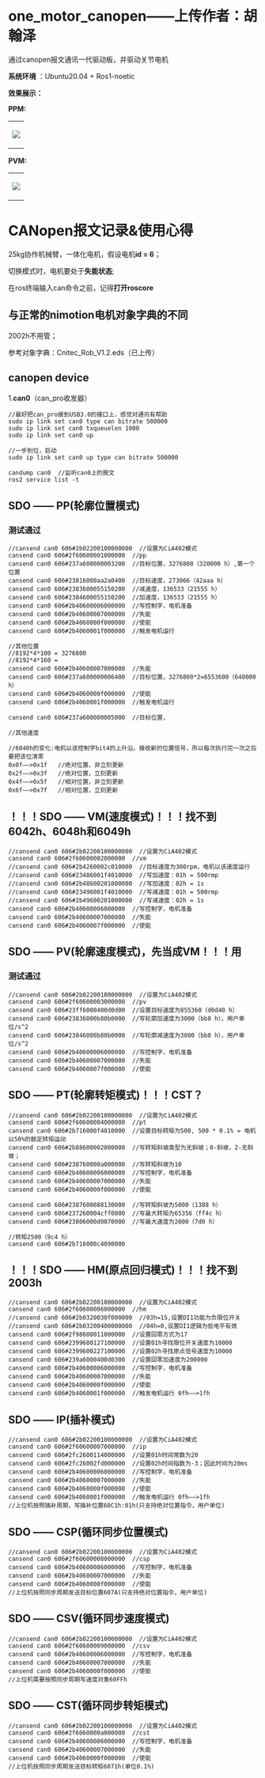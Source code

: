# one_motor_canopen——上传作者：胡翰泽
通过canopen报文通讯一代驱动板，并驱动关节电机

**系统环境** ：Ubuntu20.04 + Ros1-noetic

**效果展示：**

**PPM:**
<div align="center">
<table>
<tr>
<td>

![](https://github.com/UCAS-IAMT/one_motor_canopen/blob/main/PPM.gif)  

</td>
</tr>
</table>
</div>

**PVM:**
<div align="center">
<table>
<tr>
<td>

![](https://github.com/UCAS-IAMT/one_motor_canopen/blob/main/PVM.gif)  

</td>
</tr>
</table>
</div>

# CANopen报文记录&使用心得

25kg协作机械臂，一体化电机，假设电机**id = 6**；

切换模式时，电机要处于**失能状态**;

在ros终端输入can命令之前，记得**打开roscore**

## 与正常的nimotion电机对象字典的不同
2002h不用管；

参考对象字典：Cnitec_Rob_V1.2.eds（已上传）

## canopen device
1.**can0**（can_pro收发器）
```
//最好把can_pro接到USB3.0的接口上，感觉对通讯有帮助
sudo ip link set can0 type can bitrate 500000
sudo ip link set can0 txqueuelen 1000
sudo ip link set can0 up
```
```
//一步到位，启动
sudo ip link set can0 up type can bitrate 500000
```

```
candump can0  //监听can0上的报文
ros2 service list -t
```


## SDO —— PP(轮廓位置模式)
### 测试通过
```
//cansend can0 606#2b02200100000000  //设置为CiA402模式
cansend can0 606#2f60600001000000  //pp
cansend can0 606#237a600000003200  //目标位置，3276800（320000 h）,第一个位置
cansend can0 606#23816000aa2a0400  //目标速度，273066（42aaa h）
cansend can0 606#2383600055150200  //减速度，136533（21555 h）
cansend can0 606#2384600055150200  //加速度，136533（21555 h）
cansend can0 606#2b40600006000000  //写控制字，电机准备
cansend can0 606#2b40600007000000  //失能
cansend can0 606#2b4060000f000000  //使能
cansend can0 606#2b4060001f000000  //触发电机运行

//其他位置
//8192*4*100 = 3276800
//8192*4*160 = 
cansend can0 606#2b40600007000000  //失能
cansend can0 606#237a600000006400  //目标位置，3276800*2=6553600（640000 h）
cansend can0 606#2b4060000f000000  //使能
cansend can0 606#2b4060001f000000  //触发电机运行

cansend can0 606#237a600000005000  //目标位置，

//其他速度

```
```
//6040h的变化:电机以该控制字bit4的上升沿，接收新的位置信号，所以每次执行完一次之后要把该位清零
0x0f——>0x1f   //绝对位置，非立刻更新
0x2f——>0x3f   //绝对位置，立刻更新
0x4f——>0x5f   //相对位置，非立刻更新
0x6f——>0x7f   //相对位置，立刻更新
```

## ！！！SDO —— VM(速度模式)！！！找不到6042h、6048h和6049h

```
//cansend can0 606#2b02200100000000  //设置为CiA402模式
cansend can0 606#2f60600002000000  //vm
//cansend can0 606#2b4260002c010000  //目标速度为300rpm，电机以该速度运行
//cansend can0 606#23486001f4010000  //写加速度：01h = 500rmp
//cansend can0 606#2b48600201000000  //写加速度：02h = 1s
//cansend can0 606#23496001f4010000  //写减速度：01h = 500rmp
//cansend can0 606#2b49600201000000  //写减速度：02h = 1s
cansend can0 606#2b40600006000000  //写控制字，电机准备
cansend can0 606#2b40600007000000  //失能
cansend can0 606#2b4060007f000000  //使能
```

## SDO —— PV(轮廓速度模式)，先当成VM！！！用
### 测试通过
```
//cansend can0 606#2b02200100000000  //设置为CiA402模式
cansend can0 606#2f60600003000000  //pv
cansend can0 606#23ff6000400d0d00  //设置目标速度为855360（d0d40 h）
cansend can0 606#23836000b80b0000  //写轮廓加速度为3000（bb8 h），用户单位/s^2
cansend can0 606#23846000b80b0000  //写轮廓减速度为3000（bb8 h），用户单位/s^2
cansend can0 606#2b40600006000000  //写控制字，电机准备
cansend can0 606#2b40600007000000  //失能
cansend can0 606#2b4060007f000000  //使能
```

## SDO —— PT(轮廓转矩模式)！！！CST？

```
//cansend can0 606#2b02200100000000  //设置为CiA402模式
cansend can0 606#2f60600004000000  //pt
cansend can0 606#2b716000f4010000  //设置目标转矩为500, 500 * 0.1% = 电机以50%的额定转矩运动
cansend can0 606#2b88600002000000  //写转矩斜坡类型为无斜坡；0-斜坡，2-无斜坡；
cansend can0 606#238760000a000000  //写转矩斜坡为10
cansend can0 606#2b40600006000000  //写控制字，电机准备
cansend can0 606#2b40600007000000  //失能
cansend can0 606#2b4060000f000000  //使能
```
```
cansend can0 606#2387600088130000  //写转矩斜坡为5000（1388 h）
cansend can0 606#237260004cff0000  //写最大转矩为65356（ff4c h）
cansend can0 606#23806000d0070000  //写最大速度为2000（7d0 h）

//转矩2500（9c4 h）
cansend can0 606#2b716000c4090000
```

## ！！！SDO —— HM(原点回归模式)！！！找不到2003h

```
//cansend can0 606#2b02200100000000  //设置为CiA402模式
cansend can0 606#2f60600006000000  //hm
//cansend can0 606#2b0320030f000000  //03h=15,设置DI1功能为负限位开关
//cansend can0 606#2b03200400000000  //04h=0,设置DI1逻辑为低电平有效
cansend can0 606#2f98600011000000  //设置回零方式为17
cansend can0 606#2399600127100000  //设置01h寻找限位开关速度为10000
cansend can0 606#2399600227100000  //设置02h寻找原点信号速度为10000
cansend can0 606#239a6000400d0300  //设置回零加速度为200000
cansend can0 606#2b40600006000000  //写控制字，电机准备
cansend can0 606#2b40600007000000  //失能
cansend can0 606#2b4060000f000000  //使能
cansend can0 606#2b4060001f000000  //触发电机运行 0fh——>1fh
```

## SDO —— IP(插补模式)

```
//cansend can0 606#2b02200100000000  //设置为CiA402模式
cansend can0 606#2f60600007000000  //ip
cansend can0 606#2fc2600114000000  //设置01h时间常数为20
cansend can0 606#2fc26002fd000000  //设置02h时间指数为-3；因此时间为20ms
cansend can0 606#2b40600006000000  //写控制字，电机准备
cansend can0 606#2b40600007000000  //失能
cansend can0 606#2b4060000f000000  //使能
cansend can0 606#2b4060001f000000  //触发电机运行 0fh——>1fh
//上位机按照插补周期，写插补位置60C1h:01h(只支持绝对位置指令，用户单位)
```

## SDO —— CSP(循环同步位置模式)

```
//cansend can0 606#2b02200100000000  //设置为CiA402模式
cansend can0 606#2f60600008000000  //csp
cansend can0 606#2b40600006000000  //写控制字，电机准备
cansend can0 606#2b40600007000000  //失能
cansend can0 606#2b4060000f000000  //使能
//上位机按照同步周期发送目标位置607A(只支持绝对位置指令，用户单位)
```

## SDO —— CSV(循环同步速度模式)

```
//cansend can0 606#2b02200100000000  //设置为CiA402模式
cansend can0 606#2f60600009000000  //csv
cansend can0 606#2b40600006000000  //写控制字，电机准备
cansend can0 606#2b40600007000000  //失能
cansend can0 606#2b4060000f000000  //使能
//上位机需要按照同步周期写速度对象60FFh
```

## SDO —— CST(循环同步转矩模式)

```
//cansend can0 606#2b02200100000000  //设置为CiA402模式
cansend can0 606#2f6060000a000000  //cst
cansend can0 606#2b40600006000000  //写控制字，电机准备
cansend can0 606#2b40600007000000  //失能
cansend can0 606#2b4060000f000000  //使能
//上位机按照同步周期发送目标转矩6071h(单位0.1%)
```


